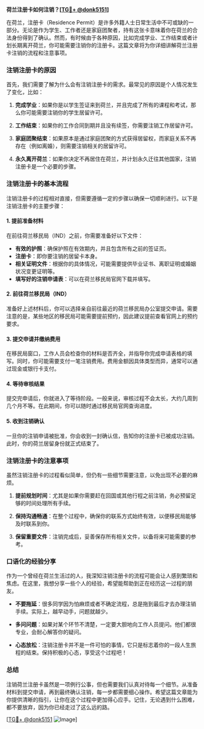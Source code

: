 **荷兰注册卡如何注销？[[TG💪+ @donk5151](https://t.me/s/donk5151)]**

在荷兰，注册卡（Residence Permit）是许多外籍人士日常生活中不可或缺的一部分。无论是作为学生、工作者还是家庭团聚者，持有这张卡意味着你在荷兰的合法身份得到了确认。然而，有时候由于各种原因，比如完成学业、工作结束或者计划长期离开荷兰，你可能需要注销你的注册卡。这篇文章将为你详细讲解荷兰注册卡注销的流程和注意事项。

### 注销注册卡的原因

首先，我们需要了解为什么会有注销注册卡的需求。最常见的原因是个人情况发生了变化，比如：

1. **完成学业**：如果你是以学生签证来到荷兰，并且完成了所有的课程和考试，那么你可能需要注销你的学生居留许可。
   
2. **工作结束**：如果你的工作合同到期并且没有续签，你需要注销工作居留许可。

3. **家庭团聚结束**：如果原本是通过家庭团聚的方式获得居留权，而家庭关系不再存在（例如离婚），则需要注销相关的居留许可。

4. **永久离开荷兰**：如果你决定不再居住在荷兰，并计划永久迁往其他国家，注销注册卡是一个必要的步骤。

### 注销注册卡的基本流程

注销注册卡的过程相对直接，但需要遵循一定的步骤以确保一切顺利进行。以下是注销注册卡的主要步骤：

#### 1. 提前准备材料

在前往荷兰移民局（IND）之前，你需要准备好以下文件：

- **有效的护照**：确保护照在有效期内，并且包含所有之前的签证页。
- **注册卡**：即你要注销的居留卡本身。
- **相关证明文件**：根据你的具体情况，可能需要提供毕业证书、离职证明或婚姻状况变更证明等。
- **填写好的注销申请表**：可以在荷兰移民局官网下载并填写。

#### 2. 前往荷兰移民局（IND）

准备好上述材料后，你可以选择亲自前往最近的荷兰移民局办公室提交申请。需要注意的是，某些地区的移民局可能需要提前预约，因此建议提前查看官网上的预约要求。

#### 3. 提交申请并缴纳费用

在移民局窗口，工作人员会检查你的材料是否齐全，并指导你完成申请表格的填写。同时，你可能需要支付一笔注销费用。费用金额因具体类型而异，通常可以通过现金或银行卡支付。

#### 4. 等待审核结果

提交完申请后，你就进入了等待阶段。一般来说，审核过程不会太长，大约几周到几个月不等。在此期间，你可以随时通过移民局官网查询进度。

#### 5. 收到注销确认

一旦你的注销申请被批准，你会收到一封确认信，告知你的注册卡已被成功注销。此时，你的荷兰居留身份就正式结束了。

### 注销注册卡的注意事项

虽然注销注册卡的过程看似简单，但仍有一些细节需要注意，以免出现不必要的麻烦。

1. **提前规划时间**：尤其是如果你需要赶在回国或其他行程之前注销，务必预留足够的时间处理所有手续。

2. **保持沟通畅通**：在整个过程中，确保你的联系方式始终有效，以便移民局能够及时联系到你。

3. **保留重要文件**：注销完成后，妥善保存所有相关文件，以备将来可能需要的参考。

### 口语化的经验分享

作为一个曾经在荷兰生活过的人，我深知注销注册卡的流程可能会让人感到繁琐和焦虑。在这里，我想分享一些个人的经验，希望能帮助到正在经历这一过程的朋友。

- **不要拖延**：很多同学因为怕麻烦或者不确定流程，总是拖到最后才去办理注销手续。实际上，越早动手，问题就越少。
  
- **多问问题**：如果对某个环节不清楚，一定要大胆地向工作人员提问。他们都很专业，会耐心解答你的疑问。

- **心态放松**：注销注册卡并不是一件可怕的事情，它只是标志着你的一段人生旅程的结束。保持积极的心态，享受这个过程吧！

### 总结

注销荷兰注册卡虽然是一项例行公事，但也需要我们认真对待每一个细节。从准备材料到提交申请，再到最终确认注销，每一步都需要细心操作。希望这篇文章能为你提供清晰的指引，让你在这个过程中更加得心应手。记住，无论遇到什么困难，都不要放弃，因为你已经走过了这么远的路。

[[TG💪+ @donk5151](https://t.me/s/donk5151) ![Image](https://i.postimg.cc/rwNCRYN7/Snipaste-2025-04-30-17-27-05.png)]
